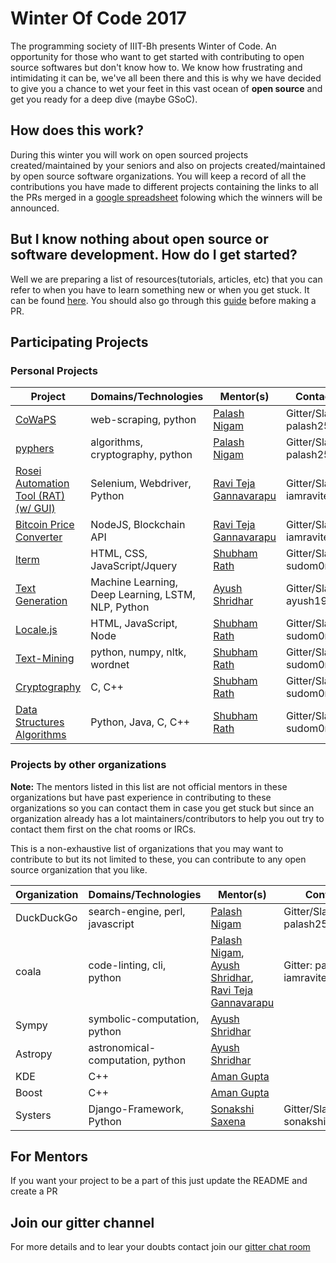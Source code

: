 # Winter Of Code 2017

The programming society of IIIT-Bh presents Winter of Code. An opportunity for those who want to get started with contributing to open source softwares but don't know how to. We know how frustrating and intimidating it can be, we've all been there and this is why we have decided to give you a chance to wet your feet in this vast ocean of **open source** and get you ready for a deep dive (maybe GSoC).

## How does this work?

During this winter you will work on open sourced projects created/maintained by your seniors and also on projects created/maintained by open source software organizations. You will keep a record of all the contributions you have made to different projects containing the links to all the PRs merged in a [google spreadsheet](https://docs.google.com/a/iiit-bh.ac.in/spreadsheets/d/1SAQRuBoCmQo-nDX7lTBU9gY9D_METgjZ6nvqIPNQbzA/edit?usp=sharing) folowing which the winners will be announced.

## But I know nothing about open source or software development. How do I get started?

Well we are preparing a list of resources(tutorials, articles, etc) that you can refer to when you have to learn something new or when you get stuck. It can be found [here](https://github.com/p-society/TheDevGuide). You should also go through this [guide](https://github.com/p-society/intro-to-open-source-2017) before making a PR.

## Participating Projects
### Personal Projects
| Project | Domains/Technologies | Mentor(s) | Contact |
| ------ | ------ | ------ | ------ |
| [CoWaPS](https://github.com/palash25/CoWaPS) | web-scraping, python | [Palash Nigam](https://github.com/palash25) | Gitter/Slack: palash25 |
| [pyphers](https://github.com/palash25/pyphers) | algorithms, cryptography, python | [Palash Nigam](https://github.com/palash25) | Gitter/Slack: palash25 |
| [Rosei Automation Tool (RAT) (w/ GUI)](https://github.com/IamRaviTejaG/IIIT-Bh-Projects) | Selenium, Webdriver, Python | [Ravi Teja Gannavarapu](https://github.com/IamRaviTejaG) | Gitter/Slack: iamravitejag |
| [Bitcoin Price Converter](https://github.com/IamRaviTejaG/NodeJS) | NodeJS, Blockchain API | [Ravi Teja Gannavarapu](https://github.com/IamRaviTejaG) | Gitter/Slack: iamravitejag |
| [lterm](http://github.com/sr6033/lterm) | HTML, CSS, JavaScript/Jquery | [Shubham Rath](https://github.com/sr6033) | Gitter/Slack: sudom0nk |
| [Text Generation](https://github.com/ayush1999/Text-Generation-Using-Project-Gutenberg) | Machine Learning, Deep Learning, LSTM, NLP, Python | [Ayush Shridhar](https://github.com/ayush1999) | Gitter/Slack: ayush1999 |
| [Locale.js](https://github.com/sr6033/locale.js) | HTML, JavaScript, Node | [Shubham Rath](https://github.com/sr6033) | Gitter/Slack: sudom0nk |
| [Text-Mining](https://github.com/sr6033/text-mining) | python, numpy, nltk, wordnet | [Shubham Rath](https://github.com/sr6033) | Gitter/Slack: sudom0nk |
| [Cryptography](https://github.com/sr6033/cryptography) | C, C++ | [Shubham Rath](https://github.com/sr6033) | Gitter/Slack: sudom0nk |
| [Data Structures Algorithms](https://github.com/sr6033/dataStructure-Algorithms) | Python, Java, C, C++ | [Shubham Rath](https://github.com/sr6033) | Gitter/Slack: sudom0nk |

### Projects by other organizations
**Note:** The mentors listed in this list are not official mentors in these organizations but have past experience in contributing to these organizations so you can contact them in case you get stuck but since an organization already has a lot maintainers/contributors to help you out try to contact them first on the chat rooms or IRCs.

This is a non-exhaustive list of organizations that you may want to contribute to but its not limited to these, you can contribute to any open source organization that you like.

| Organization | Domains/Technologies | Mentor(s) | Contact |
| ------ | ------ | ------ | ------ |
| DuckDuckGo | search-engine, perl, javascript | [Palash Nigam](https://github.com/palash25) | Gitter/Slack: palash25 |
| coala | code-linting, cli, python | [Palash Nigam](https://github.com/palash25), [Ayush Shridhar](https://github.com/ayush1999), [Ravi Teja Gannavarapu](https://github.com/iamravitejag) | Gitter: palash25, iamravitejag |
| Sympy | symbolic-computation, python | [Ayush Shridhar](https://github.com/ayush1999) |  |
| Astropy | astronomical-computation, python | [Ayush Shridhar](https://github.com/ayush1999) |  |
| KDE | C++ | [Aman Gupta](http://github.com/gupta2140/) |  |
| Boost | C++ | [Aman Gupta](http://github.com/gupta2140/) |  |
| Systers | Django-Framework, Python | [Sonakshi Saxena](https://github.com/sonakshisaxena1) | Gitter/Slack: sonakshisaxena1 |


## For Mentors
If you want your project to be a part of this just update the README and create a PR

## Join our gitter channel
For more details and to lear your doubts contact join our [gitter chat room](https://gitter.im/p-soc/Winter-of-Code)
